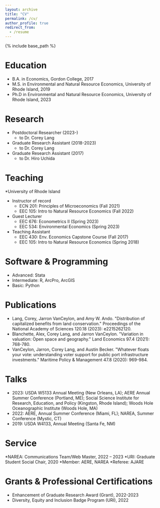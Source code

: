 ```yaml
---
layout: archive
title: "CV"
permalink: /cv/
author_profile: true
redirect_from:
  - /resume
---
```


{% include base_path %}

Education
======
* B.A. in Economics, Gordon College, 2017
* M.S. in Environmental and Natural Resource Economics, University of Rhode Island, 2019
* Ph.D in Environmental and Natural Resource Economics, University of Rhode Island, 2023 

Research
======
* Postdoctoral Researcher (2023-)
  * to Dr. Corey Lang
* Graduate Research Assistant (2018-2023)
  * to Dr. Corey Lang
* Graduate Research Assistant (2017)
  * to Dr. Hiro Uchida 

Teaching
======
*University of Rhode Island
* Instructor of record
  * ECN 201: Principles of Microeconomics (Fall 2021)
  * EEC 105: Intro to Natural Resource Economics (Fall 2022)
* Guest Lecturer
  * EEC 676: Econometrics II (Spring 2023)
  * EEC 534: Environmental Economics (Spring 2023)
* Teaching Assistant
  * EEC 430: Env. Economics Capstone Course (Fall 2017)
  * EEC 105: Intro to Natural Resource Economics (Spring 2018)
 

Software & Programming
======
* Advanced: Stata
* Intermediate: R, ArcPro, ArcGIS
* Basic: Python

Publications
======
* Lang, Corey, Jarron VanCeylon, and Amy W. Ando. "Distribution of capitalized benefits from land conservation." Proceedings of the National Academy of Sciences 120.18 (2023): e2215262120.
* Blanchette, Alex, Corey Lang, and Jarron VanCeylon. "Variation in valuation: Open space and geography." Land Economics 97.4 (2021): 768-780.
* VanCeylon, Jarron, Corey Lang, and Austin Becker. "Whatever floats your vote: understanding voter support for public port infrastructure investments." Maritime Policy & Management 47.8 (2020): 969-984.
    
Talks
======
* 2023: USDA W5133 Annual Meeting (New Orleans, LA); AERE Annual Summer Conference (Portland, ME); Social Science Institute for Research, Education, and Policy (Kingston, Rhode Island); Woods Hole Oceanographic Institute (Woods Hole, MA)
* 2022: AERE, Annual Summer Conference (Miami, FL); NAREA, Summer Conference (Mystic, CT)
* 2019: USDA W4133, Annual Meeting (Santa Fe, NM)
  
Service
======
*NAREA: Communications Team/Web Master, 2022 – 2023
*URI: Graduate Student Social Chair, 2020
*Member: AERE, NAREA
*Referee: AJARE

Grants & Professional Certifications
======
* Enhancement of Graduate Research Award (Grant), 2022-2023
* Diversity, Equity and Inclusion Badge Program (URI), 2022
